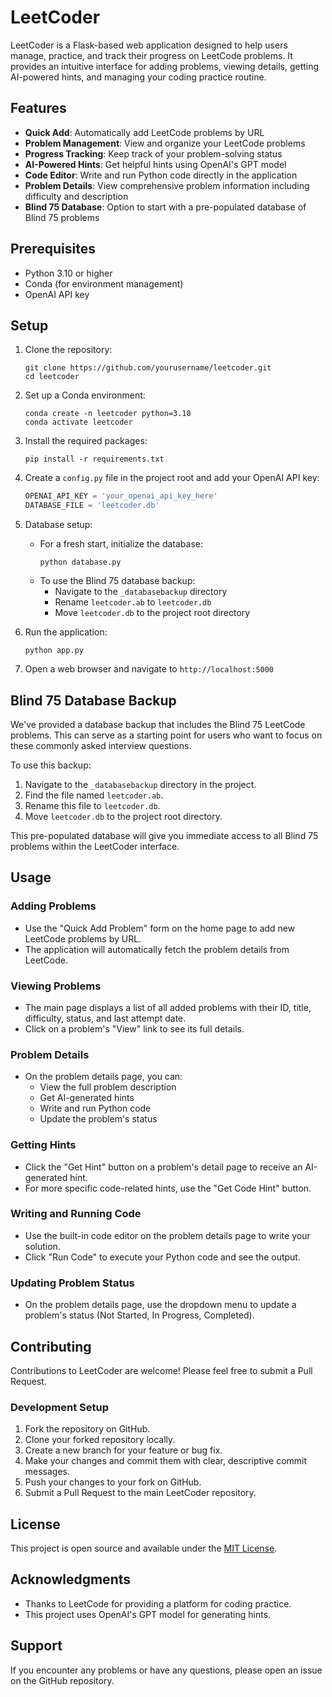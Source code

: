 # LeetCoder

LeetCoder is a Flask-based web application designed to help users manage, practice, and track their progress on LeetCode problems. It provides an intuitive interface for adding problems, viewing details, getting AI-powered hints, and managing your coding practice routine.

## Features

- **Quick Add**: Automatically add LeetCode problems by URL
- **Problem Management**: View and organize your LeetCode problems
- **Progress Tracking**: Keep track of your problem-solving status
- **AI-Powered Hints**: Get helpful hints using OpenAI's GPT model
- **Code Editor**: Write and run Python code directly in the application
- **Problem Details**: View comprehensive problem information including difficulty and description
- **Blind 75 Database**: Option to start with a pre-populated database of Blind 75 problems

## Prerequisites

- Python 3.10 or higher
- Conda (for environment management)
- OpenAI API key

## Setup

1. Clone the repository:
   ```
   git clone https://github.com/yourusername/leetcoder.git
   cd leetcoder
   ```

2. Set up a Conda environment:
   ```
   conda create -n leetcoder python=3.10
   conda activate leetcoder
   ```

3. Install the required packages:
   ```
   pip install -r requirements.txt
   ```

4. Create a `config.py` file in the project root and add your OpenAI API key:
   ```python
   OPENAI_API_KEY = 'your_openai_api_key_here'
   DATABASE_FILE = 'leetcoder.db'
   ```

5. Database setup:
   - For a fresh start, initialize the database:
     ```
     python database.py
     ```
   - To use the Blind 75 database backup:
     - Navigate to the `_databasebackup` directory
     - Rename `leetcoder.ab` to `leetcoder.db`
     - Move `leetcoder.db` to the project root directory

6. Run the application:
   ```
   python app.py
   ```

7. Open a web browser and navigate to `http://localhost:5000`

## Blind 75 Database Backup

We've provided a database backup that includes the Blind 75 LeetCode problems. This can serve as a starting point for users who want to focus on these commonly asked interview questions.

To use this backup:
1. Navigate to the `_databasebackup` directory in the project.
2. Find the file named `leetcoder.ab`.
3. Rename this file to `leetcoder.db`.
4. Move `leetcoder.db` to the project root directory.

This pre-populated database will give you immediate access to all Blind 75 problems within the LeetCoder interface.

## Usage

### Adding Problems
- Use the "Quick Add Problem" form on the home page to add new LeetCode problems by URL.
- The application will automatically fetch the problem details from LeetCode.

### Viewing Problems
- The main page displays a list of all added problems with their ID, title, difficulty, status, and last attempt date.
- Click on a problem's "View" link to see its full details.

### Problem Details
- On the problem details page, you can:
  - View the full problem description
  - Get AI-generated hints
  - Write and run Python code
  - Update the problem's status

### Getting Hints
- Click the "Get Hint" button on a problem's detail page to receive an AI-generated hint.
- For more specific code-related hints, use the "Get Code Hint" button.

### Writing and Running Code
- Use the built-in code editor on the problem details page to write your solution.
- Click "Run Code" to execute your Python code and see the output.

### Updating Problem Status
- On the problem details page, use the dropdown menu to update a problem's status (Not Started, In Progress, Completed).

## Contributing

Contributions to LeetCoder are welcome! Please feel free to submit a Pull Request.

### Development Setup
1. Fork the repository on GitHub.
2. Clone your forked repository locally.
3. Create a new branch for your feature or bug fix.
4. Make your changes and commit them with clear, descriptive commit messages.
5. Push your changes to your fork on GitHub.
6. Submit a Pull Request to the main LeetCoder repository.

## License

This project is open source and available under the [MIT License](LICENSE).

## Acknowledgments

- Thanks to LeetCode for providing a platform for coding practice.
- This project uses OpenAI's GPT model for generating hints.

## Support

If you encounter any problems or have any questions, please open an issue on the GitHub repository.